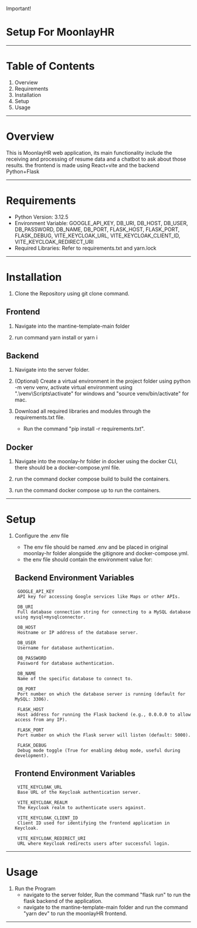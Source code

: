 Important!

# Setup For MoonlayHR
---------------------

# Table of Contents

1. Overview
2. Requirements
3. Installation
4. Setup
5. Usage

---------------------

# Overview

This is MoonlayHR web application, its main functionality include the receiving and processing of resume data and a chatbot to ask about those results. the frontend is made using React+vite and the backend Python+Flask

---------------------

# Requirements

- Python Version: 3.12.5
- Environment Variable: GOOGLE_API_KEY, DB_URI, DB_HOST, DB_USER, DB_PASSWORD, DB_NAME, DB_PORT, FLASK_HOST, FLASK_PORT, FLASK_DEBUG, VITE_KEYCLOAK_URL, VITE_KEYCLOAK_CLIENT_ID, VITE_KEYCLOAK_REDIRECT_URI
- Required Libraries: Refer to requirements.txt and yarn.lock

---------------------

# Installation

1. Clone the Repository using git clone command.

## Frontend

1. Navigate into the mantine-template-main folder

2. run command yarn install or yarn i

## Backend

1. Navigate into the server folder.

2. (Optional) Create a virtual environment in the project folder using python -m venv venv, activate virtual environment using ".\venv\Scripts\activate" for windows and "source venv/bin/activate" for mac.

3. Download all required libraries and modules through the requirements.txt file. 
   - Run the command "pip install -r requirements.txt".

## Docker

1. Navigate into the moonlay-hr folder in docker using the docker CLI, there should be a docker-compose.yml file.

2. run the command docker compose build to build the containers.

3. run the command docker compose up to run the containers.

---------------------

# Setup

1. Configure the .env file
   - The env file should be named .env and be placed in original moonlay-hr folder alongside the gitignore and docker-compose.yml.
   - the env file should contain the environment value for:

    ## Backend Environment Variables

        GOOGLE_API_KEY
        API key for accessing Google services like Maps or other APIs.

        DB_URI
        Full database connection string for connecting to a MySQL database using mysql+mysqlconnector.

        DB_HOST
        Hostname or IP address of the database server.

        DB_USER
        Username for database authentication.

        DB_PASSWORD
        Password for database authentication.

        DB_NAME
        Name of the specific database to connect to.

        DB_PORT
        Port number on which the database server is running (default for MySQL: 3306).

        FLASK_HOST
        Host address for running the Flask backend (e.g., 0.0.0.0 to allow access from any IP).

        FLASK_PORT
        Port number on which the Flask server will listen (default: 5000).

        FLASK_DEBUG
        Debug mode toggle (True for enabling debug mode, useful during development).

    ## Frontend Environment Variables

        VITE_KEYCLOAK_URL
        Base URL of the Keycloak authentication server.

        VITE_KEYCLOAK_REALM
        The Keycloak realm to authenticate users against.

        VITE_KEYCLOAK_CLIENT_ID
        Client ID used for identifying the frontend application in Keycloak.

        VITE_KEYCLOAK_REDIRECT_URI
        URL where Keycloak redirects users after successful login.

---------------------

# Usage

1. Run the Program
   - navigate to the server folder, Run the command "flask run" to run the flask backend of the application.
   - navigate to the mantine-template-main folder and run the command "yarn dev" to run the moonlayHR frontend.

---------------------
